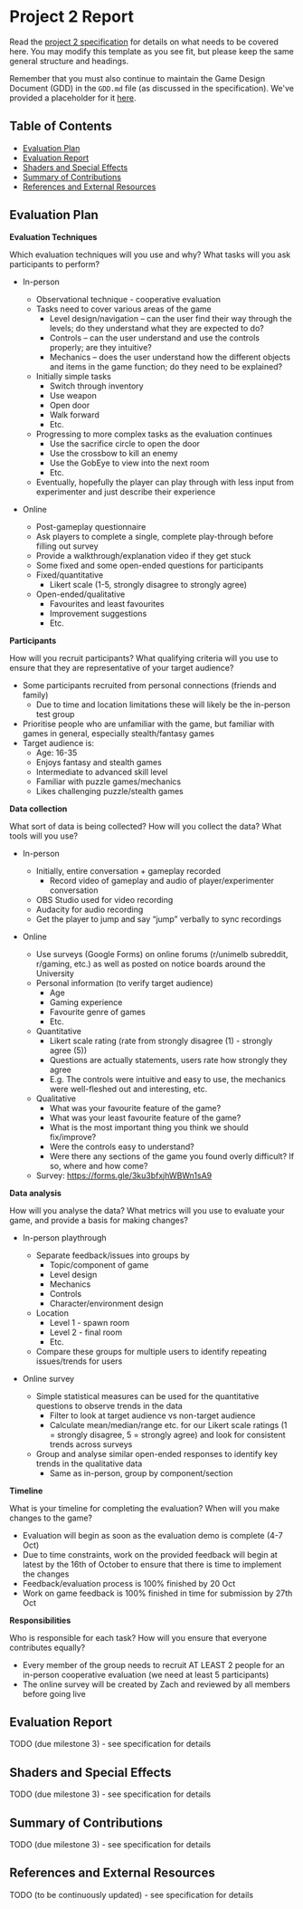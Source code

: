 # Project 2 Report

Read the [project 2
specification](https://github.com/feit-comp30019/project-2-specification) for
details on what needs to be covered here. You may modify this template as you see fit, but please
keep the same general structure and headings.

Remember that you must also continue to maintain the Game Design Document (GDD)
in the `GDD.md` file (as discussed in the specification). We've provided a
placeholder for it [here](GDD.md).

## Table of Contents

- [Evaluation Plan](#evaluation-plan)
- [Evaluation Report](#evaluation-report)
- [Shaders and Special Effects](#shaders-and-special-effects)
- [Summary of Contributions](#summary-of-contributions)
- [References and External Resources](#references-and-external-resources)

## Evaluation Plan

**Evaluation Techniques**

Which evaluation techniques will you use and why? What tasks will you ask participants to perform?
- In-person
  - Observational technique - cooperative evaluation
  - Tasks need to cover various areas of the game
    - Level design/navigation – can the user find their way through the levels; do they understand what they are expected to do?
    - Controls – can the user understand and use the controls properly; are they intuitive?
    - Mechanics – does the user understand how the different objects and items in the game function; do they need to be explained?
  - Initially simple tasks
    - Switch through inventory
    - Use weapon
    - Open door
    - Walk forward
    - Etc.
  - Progressing to more complex tasks as the evaluation continues
    - Use the sacrifice circle to open the door
    - Use the crossbow to kill an enemy
    - Use the GobEye to view into the next room
    - Etc.
  - Eventually, hopefully the player can play through with less input from experimenter and just describe their experience

- Online
  - Post-gameplay questionnaire
  - Ask players to complete a single, complete play-through before filling out survey
  - Provide a walkthrough/explanation video if they get stuck
  - Some fixed and some open-ended questions for participants
  - Fixed/quantitative
    - Likert scale (1-5, strongly disagree to strongly agree)
  - Open-ended/qualitative
    - Favourites and least favourites
    - Improvement suggestions
    - Etc.


**Participants**

How will you recruit participants? What qualifying criteria will you use to ensure that they are representative of your target audience?
- Some participants recruited from personal connections (friends and family)
  - Due to time and location limitations these will likely be the in-person test group
- Prioritise people who are unfamiliar with the game, but familiar with games in general, especially stealth/fantasy games
- Target audience is:
  - Age: 16-35
  - Enjoys fantasy and stealth games
  - Intermediate to advanced skill level
  - Familiar with puzzle games/mechanics
  - Likes challenging puzzle/stealth games


**Data collection**

What sort of data is being collected? How will you collect the data? What tools will you use?
- In-person
  - Initially, entire conversation + gameplay recorded
    - Record video of gameplay and audio of player/experimenter conversation
  - OBS Studio used for video recording
  - Audacity for audio recording
  - Get the player to jump and say “jump” verbally to sync recordings

- Online
  - Use surveys (Google Forms) on online forums (r/unimelb subreddit, r/gaming, etc.) as well as posted on notice boards around the University
  - Personal information (to verify target audience)
    - Age
    - Gaming experience
    - Favourite genre of games
    - Etc.
  - Quantitative
    - Likert scale rating (rate from strongly disagree (1) - strongly agree (5))
    - Questions are actually statements, users rate how strongly they agree
    - E.g. The controls were intuitive and easy to use, the mechanics were well-fleshed out and interesting, etc.
  - Qualitative
    - What was your favourite feature of the game?
    - What was your least favourite feature of the game?
    - What is the most important thing you think we should fix/improve?
    - Were the controls easy to understand?
    - Were there any sections of the game you found overly difficult? If so, where and how come?
  - Survey: https://forms.gle/3ku3bfxjhWBWn1sA9


**Data analysis**

How will you analyse the data? What metrics will you use to evaluate your game, and provide a basis for making changes?
- In-person playthrough
  - Separate feedback/issues into groups by
    - Topic/component of game
    - Level design
    - Mechanics
    - Controls
    - Character/environment design
  - Location
    - Level 1 - spawn room
    - Level 2 - final room
    - Etc.
  - Compare these groups for multiple users to identify repeating issues/trends for users

- Online survey
  - Simple statistical measures can be used for the quantitative questions to observe trends in the data
    - Filter to look at target audience vs non-target audience
    - Calculate mean/median/range etc. for our Likert scale ratings (1 = strongly disagree, 5 = strongly agree) and look for consistent trends across surveys
  - Group and analyse similar open-ended responses to identify key trends in the qualitative data
    - Same as in-person, group by component/section


**Timeline**

What is your timeline for completing the evaluation? When will you make changes to the game?
- Evaluation will begin as soon as the evaluation demo is complete (4-7 Oct)
- Due to time constraints, work on the provided feedback will begin at latest by the 16th of October to ensure that there is time to implement the changes
- Feedback/evaluation process is 100% finished by 20 Oct
- Work on game feedback is 100% finished in time for submission by 27th Oct


**Responsibilities**

Who is responsible for each task? How will you ensure that everyone contributes equally?
- Every member of the group needs to recruit AT LEAST 2 people for an in-person cooperative evaluation (we need at least 5 participants)
- The online survey will be created by Zach and reviewed by all members before going live


## Evaluation Report

TODO (due milestone 3) - see specification for details

## Shaders and Special Effects

TODO (due milestone 3) - see specification for details

## Summary of Contributions

TODO (due milestone 3) - see specification for details

## References and External Resources

TODO (to be continuously updated) - see specification for details

